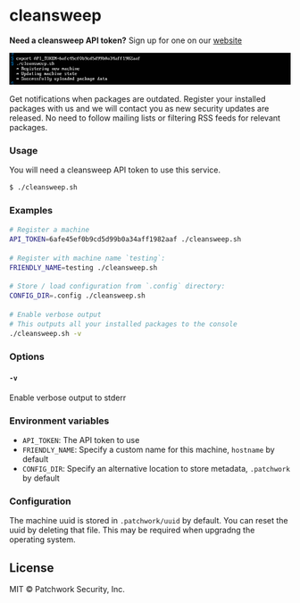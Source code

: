 # cleansweep

**Need a cleansweep API token?** Sign up for one on our [website](https://patchworksecurity.com)

![](screenshot.png)

Get notifications when packages are outdated. Register your installed packages with us and we will contact you as new security updates are released. No need to follow mailing lists or filtering RSS feeds for relevant packages.

### Usage

You will need a cleansweep API token to use this service.
```sh
$ ./cleansweep.sh
```

### Examples


```sh
# Register a machine
API_TOKEN=6afe45ef0b9cd5d99b0a34aff1982aaf ./cleansweep.sh

# Register with machine name `testing`:
FRIENDLY_NAME=testing ./cleansweep.sh

# Store / load configuration from `.config` directory:
CONFIG_DIR=.config ./cleansweep.sh

# Enable verbose output
# This outputs all your installed packages to the console
./cleansweep.sh -v
```

### Options

#### `-v`

Enable verbose output to stderr

### Environment variables

- `API_TOKEN`: The API token to use
- `FRIENDLY_NAME`: Specify a custom name for this machine, `hostname` by default
- `CONFIG_DIR`: Specify an alternative location to store metadata, `.patchwork` by default


### Configuration

The machine uuid is stored in `.patchwork/uuid` by default. You can reset the uuid by deleting that file. This may be required when upgradng the operating system.

## License

MIT © Patchwork Security, Inc.
